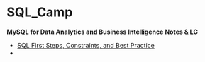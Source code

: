 # SQL_Camp

**MySQL for Data Analytics and Business Intelligence Notes &amp; LC**

- [SQL First Steps, Constraints, and Best Practice](https://cloudy-kiwi-f5a.notion.site/SQL-First-Steps-Constraints-and-Best-Practice-01d502da4cf146a6948eb20067c169e9)
- 

